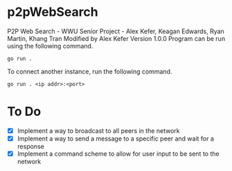 # p2pWebSearch
P2P Web Search - WWU Senior Project - Alex Kefer, Keagan Edwards, Ryan Martin, Khang Tran
Modified by Alex Kefer Version 1.0.0
Program can be run using the following command.

``
go run . 
``

To connect another instance, run the following command.

``
go run . <ip addr>:<port>
``

# To Do
- [x] Implement a way to broadcast to all peers in the network
- [x] Implement a way to send a message to a specific peer and wait for a response
- [x] Implement a command scheme to allow for user input to be sent to the network